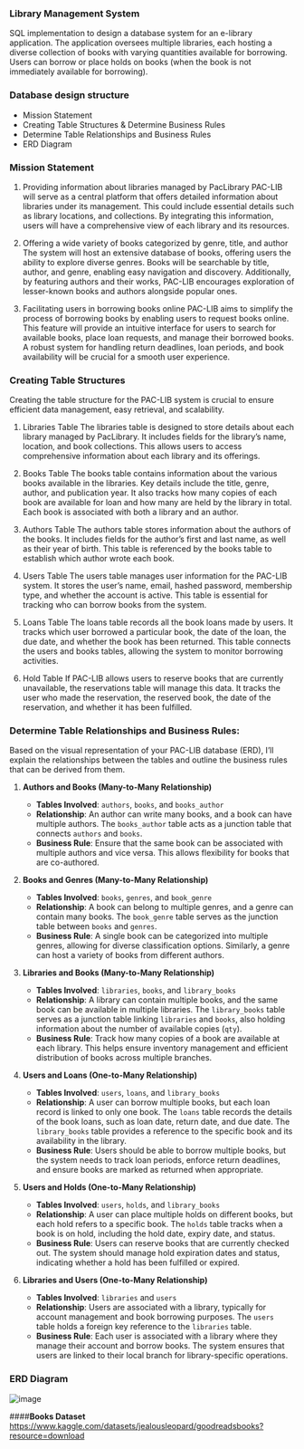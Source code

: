 ### **Library Management System**
SQL implementation to design a database system for an e-library application. The application oversees multiple libraries, each hosting a diverse collection of books with varying quantities available for borrowing. Users can borrow or place holds on books (when the book is not immediately available for borrowing). 

### **Database design structure**
* Mission Statement
* Creating Table Structures & Determine Business Rules
* Determine Table Relationships and Business Rules
* ERD Diagram

### **Mission Statement**
1. Providing information about libraries managed by PacLibrary
PAC-LIB will serve as a central platform that offers detailed information about libraries under its management. This could include essential details such as library locations, and collections. By integrating this information, users will have a comprehensive view of each library and its resources.

2. Offering a wide variety of books categorized by genre, title, and author
The system will host an extensive database of books, offering users the ability to explore diverse genres. Books will be searchable by title, author, and genre, enabling easy navigation and discovery. Additionally, by featuring authors and their works, PAC-LIB encourages exploration of lesser-known books and authors alongside popular ones.

3. Facilitating users in borrowing books online
PAC-LIB aims to simplify the process of borrowing books by enabling users to request books online. This feature will provide an intuitive interface for users to search for available books, place loan requests, and manage their borrowed books. A robust system for handling return deadlines, loan periods, and book availability will be crucial for a smooth user experience.

### **Creating Table Structures**
Creating the table structure for the PAC-LIB system is crucial to ensure efficient data management, easy retrieval, and scalability.
1. Libraries Table
The libraries table is designed to store details about each library managed by PacLibrary. It includes fields for the library’s name, location, and book collections. This allows users to access comprehensive information about each library and its offerings.

2. Books Table
The books table contains information about the various books available in the libraries. Key details include the title, genre, author, and publication year. It also tracks how many copies of each book are available for loan and how many are held by the library in total. Each book is associated with both a library and an author.

3. Authors Table
The authors table stores information about the authors of the books. It includes fields for the author’s first and last name, as well as their year of birth. This table is referenced by the books table to establish which author wrote each book.

4. Users Table
The users table manages user information for the PAC-LIB system. It stores the user’s name, email, hashed password, membership type, and whether the account is active. This table is essential for tracking who can borrow books from the system.

5. Loans Table
The loans table records all the book loans made by users. It tracks which user borrowed a particular book, the date of the loan, the due date, and whether the book has been returned. This table connects the users and books tables, allowing the system to monitor borrowing activities.

6. Hold Table
If PAC-LIB allows users to reserve books that are currently unavailable, the reservations table will manage this data. It tracks the user who made the reservation, the reserved book, the date of the reservation, and whether it has been fulfilled.

### **Determine Table Relationships and Business Rules:**
Based on the visual representation of your PAC-LIB database (ERD), I’ll explain the relationships between the tables and outline the business rules that can be derived from them.

1. **Authors and Books (Many-to-Many Relationship)**  
   - **Tables Involved**: `authors`, `books`, and `books_author`  
   - **Relationship**: An author can write many books, and a book can have multiple authors. The `books_author` table acts as a junction table that connects `authors` and `books`.  
   - **Business Rule**: Ensure that the same book can be associated with multiple authors and vice versa. This allows flexibility for books that are co-authored.

2. **Books and Genres (Many-to-Many Relationship)**  
   - **Tables Involved**: `books`, `genres`, and `book_genre`  
   - **Relationship**: A book can belong to multiple genres, and a genre can contain many books. The `book_genre` table serves as the junction table between `books` and `genres`.  
   - **Business Rule**: A single book can be categorized into multiple genres, allowing for diverse classification options. Similarly, a genre can host a variety of books from different authors.

3. **Libraries and Books (Many-to-Many Relationship)**  
   - **Tables Involved**: `libraries`, `books`, and `library_books`  
   - **Relationship**: A library can contain multiple books, and the same book can be available in multiple libraries. The `library_books` table serves as a junction table linking `libraries` and `books`, also holding information about the number of available copies (`qty`).  
   - **Business Rule**: Track how many copies of a book are available at each library. This helps ensure inventory management and efficient distribution of books across multiple branches.

4. **Users and Loans (One-to-Many Relationship)**  
   - **Tables Involved**: `users`, `loans`, and `library_books`  
   - **Relationship**: A user can borrow multiple books, but each loan record is linked to only one book. The `loans` table records the details of the book loans, such as loan date, return date, and due date. The `library_books` table provides a reference to the specific book and its availability in the library.  
   - **Business Rule**: Users should be able to borrow multiple books, but the system needs to track loan periods, enforce return deadlines, and ensure books are marked as returned when appropriate.

5. **Users and Holds (One-to-Many Relationship)**  
   - **Tables Involved**: `users`, `holds`, and `library_books`  
   - **Relationship**: A user can place multiple holds on different books, but each hold refers to a specific book. The `holds` table tracks when a book is on hold, including the hold date, expiry date, and status.  
   - **Business Rule**: Users can reserve books that are currently checked out. The system should manage hold expiration dates and status, indicating whether a hold has been fulfilled or expired.

6. **Libraries and Users (One-to-Many Relationship)**  
   - **Tables Involved**: `libraries` and `users`  
   - **Relationship**: Users are associated with a library, typically for account management and book borrowing purposes. The `users` table holds a foreign key reference to the `libraries` table.  
   - **Business Rule**: Each user is associated with a library where they manage their account and borrow books. The system ensures that users are linked to their local branch for library-specific operations.

### **ERD Diagram**
![image](https://github.com/user-attachments/assets/86363e69-f7b4-4e79-a190-61ae06e8f07d)


####**Books Dataset**
https://www.kaggle.com/datasets/jealousleopard/goodreadsbooks?resource=download





